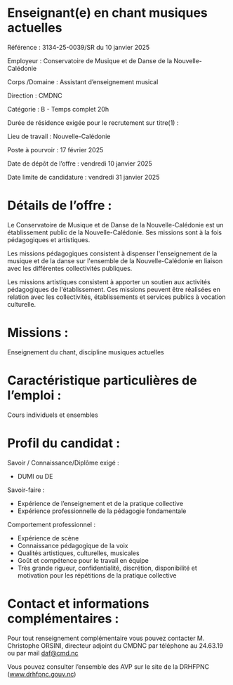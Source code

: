 # Enseignant(e) en chant musiques actuelles

Référence : 3134-25-0039/SR du 10 janvier 2025

Employeur : Conservatoire de Musique et de Danse de la Nouvelle-Calédonie

Corps /Domaine : Assistant d’enseignement musical

Direction : CMDNC

Catégorie : B - Temps complet 20h

Durée de résidence exigée pour le recrutement sur titre(1) :

Lieu de travail : Nouvelle-Calédonie

Poste à pourvoir : 17 février 2025

Date de dépôt de l’offre : vendredi 10 janvier 2025

Date limite de candidature : vendredi 31 janvier 2025

# Détails de l’offre :

Le Conservatoire de Musique et de Danse de la Nouvelle-Calédonie est un établissement public de la Nouvelle-Calédonie. Ses missions sont à la fois pédagogiques et artistiques.

Les missions pédagogiques consistent à dispenser l'enseignement de la musique et de la danse sur l'ensemble de la Nouvelle-Calédonie en liaison avec les différentes collectivités publiques.

Les missions artistiques consistent à apporter un soutien aux activités pédagogiques de l'établissement. Ces missions peuvent être réalisées en relation avec les collectivités, établissements et services publics à vocation culturelle.

# Missions :

Enseignement du chant, discipline musiques actuelles

# Caractéristique particulières de l’emploi :

Cours individuels et ensembles

# Profil du candidat :

Savoir / Connaissance/Diplôme exigé :

- DUMI ou DE

Savoir-faire :

- Expérience de l’enseignement et de la pratique collective
- Expérience professionnelle de la pédagogie fondamentale

Comportement professionnel :

- Expérience de scène
- Connaissance pédagogique de la voix
- Qualités artistiques, culturelles, musicales
- Goût et compétence pour le travail en équipe
- Très grande rigueur, confidentialité, discrétion, disponibilité et motivation pour les répétitions de la pratique collective

# Contact et informations complémentaires :

Pour tout renseignement complémentaire vous pouvez contacter M. Christophe ORSINI, directeur adjoint du CMDNC par téléphone au 24.63.19 ou par mail daf@cmd.nc

Vous pouvez consulter l’ensemble des AVP sur le site de la DRHFPNC (www.drhfpnc.gouv.nc)